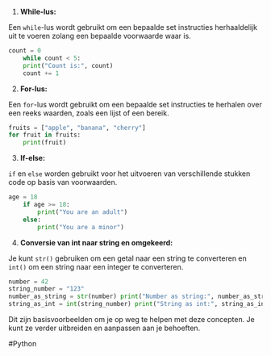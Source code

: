 
1. **While-lus:**

Een `while`-lus wordt gebruikt om een bepaalde set instructies herhaaldelijk uit te voeren zolang een bepaalde voorwaarde waar is.

````python
count = 0 
	while count < 5:     
	print("Count is:", count)     
	count += 1
`````

2. **For-lus:**

Een `for`-lus wordt gebruikt om een bepaalde set instructies te herhalen over een reeks waarden, zoals een lijst of een bereik.

```python
fruits = ["apple", "banana", "cherry"] 
for fruit in fruits:     
	print(fruit)
`````

3. **If-else:**

`if` en `else` worden gebruikt voor het uitvoeren van verschillende stukken code op basis van voorwaarden.

````python
age = 18 
	if age >= 18:     
		print("You are an adult") 
	else:     
		print("You are a minor")
`````

4. **Conversie van int naar string en omgekeerd:**

Je kunt `str()` gebruiken om een getal naar een string te converteren en `int()` om een string naar een integer te converteren.

````python
number = 42 
string_number = "123"
number_as_string = str(number) print("Number as string:", number_as_string) 
string_as_int = int(string_number) print("String as int:", string_as_int)
`````

Dit zijn basisvoorbeelden om je op weg te helpen met deze concepten. Je kunt ze verder uitbreiden en aanpassen aan je behoeften.

#Python